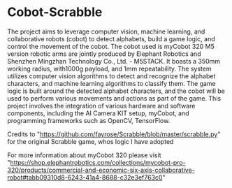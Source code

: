 # Cobot-Scrabble

The project aims to leverage computer vision, machine learning, and collaborative robots (cobot) to detect alphabets, build a game logic, and control the movement of the cobot. The cobot used is myCobot 320 M5 version robotic arms are jointly produced by Elephant Robotics and Shenzhen Mingzhan Technology Co., Ltd. - M5STACK. It boasts a 350mm working radius, with1000g payload, and 1mm repeatability. The system utilizes computer vision algorithms to detect and recognize the alphabet characters, and machine learning algorithms to classify them. The game logic is built around the detected alphabet characters, and the cobot will be used to perform various movements and actions as part of the game. This project involves the integration of various hardware and software components, including the AI Camera KIT setup, myCobot, and programming frameworks such as OpenCV, TensorFlow.

Credits to "https://github.com/fayrose/Scrabble/blob/master/scrabble.py" for the original Scrabble game, whos logic I have adopted 

For more information about myCobot 320 please visit "https://shop.elephantrobotics.com/collections/mycobot-pro-320/products/commercial-and-economic-six-axis-collaborative-robot#tabb09310d8-6243-41a4-8688-c32e3ef763c0"
